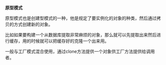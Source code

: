 **原型模式**

原型模式也是创建型模式的一种，他是规定了要实例化的对象的种类，然后通过拷贝的方式创建新的对象。

比如如果要构建一个从数据库提取非常麻烦的对象，那么就可以先提取出来然后进行缓存，用的时候就可以把缓存好的克隆一个出来用。

一般与工厂模式混合使用，通过clone方法提供一个对象供工厂方法提供给调用者。